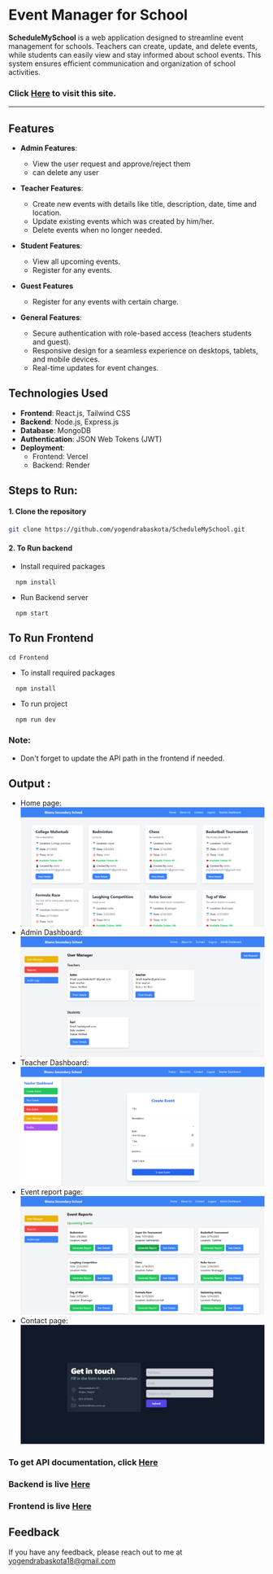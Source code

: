 # Event Manager for School 

**ScheduleMySchool** is a web application designed to streamline event management for schools. Teachers can create, update, and delete events, while students can easily view and stay informed about school events. This system ensures efficient communication and organization of school activities.  


### Click [Here](https://schedule-my-school.vercel.app/) to visit this site.

---
## Features 
- **Admin Features**:  
  - View the user request and approve/reject them
  - can delete any user  

- **Teacher Features**:  
  - Create new events with details like title, description, date, time and location.  
  - Update existing events which was created by him/her.  
  - Delete events when no longer needed.  

- **Student Features**:  
  - View all upcoming events.  
  - Register for any events.

- **Guest Features**
  - Register for any events with certain charge.

- **General Features**:  
  - Secure authentication with role-based access (teachers students and guest).  
  - Responsive design for a seamless experience on desktops, tablets, and mobile devices.  
  - Real-time updates for event changes.  


## Technologies Used  

- **Frontend**: React.js, Tailwind CSS  
- **Backend**: Node.js, Express.js  
- **Database**: MongoDB  
- **Authentication**: JSON Web Tokens (JWT)  
- **Deployment**:  
  - Frontend: Vercel  
  - Backend: Render  





## **Steps to Run**:  


#### 1. Clone the repository  
```bash  
git clone https://github.com/yogendrabaskota/ScheduleMySchool.git

```
#### 2. To Run backend

- Install required packages
```https 
  npm install
``` 
- Run Backend server
```https 
  npm start
``` 

## To Run Frontend

```https 
cd Frontend
``` 
- To install required packages 

```https 
  npm install
``` 

- To run project

```https 
  npm run dev
``` 

### Note:
- Don't forget to update the API path in the frontend if needed.



## Output :
- Home page:
![Homepage Snapshot](frontend/public/1.png)
- Admin Dashboard:
![Admin Dashboard Snapshot](frontend/public/2.png)
- Teacher Dashboard:
![Teacher Dashboard Snapshot](frontend/public/3.png)
- Event report page:
![Event report Snapshot](frontend/public/4.png)
- Contact page:
![Contact page Snapshot](frontend/public/5.png)




### To get API documentation, click [Here](https://documenter.getpostman.com/view/33322053/2sAYQWKZR1)

### Backend is live [Here](https://schedulemyschool.onrender.com/)

### Frontend is live [Here](https://schedule-my-school.vercel.app/)



## Feedback
  If you have any feedback, please reach out to me at yogendrabaskota18@gmail.com  






